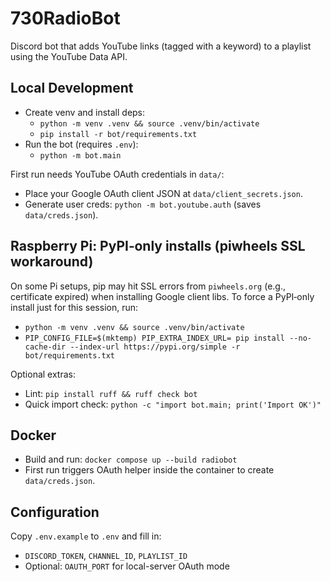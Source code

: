 # 730RadioBot

Discord bot that adds YouTube links (tagged with a keyword) to a playlist using the YouTube Data API.

## Local Development
- Create venv and install deps:
  - `python -m venv .venv && source .venv/bin/activate`
  - `pip install -r bot/requirements.txt`
- Run the bot (requires `.env`):
  - `python -m bot.main`

First run needs YouTube OAuth credentials in `data/`:
- Place your Google OAuth client JSON at `data/client_secrets.json`.
- Generate user creds: `python -m bot.youtube.auth` (saves `data/creds.json`).

## Raspberry Pi: PyPI‑only installs (piwheels SSL workaround)
On some Pi setups, pip may hit SSL errors from `piwheels.org` (e.g., certificate expired) when installing Google client libs. To force a PyPI‑only install just for this session, run:

- `python -m venv .venv && source .venv/bin/activate`
- `PIP_CONFIG_FILE=$(mktemp) PIP_EXTRA_INDEX_URL= pip install --no-cache-dir --index-url https://pypi.org/simple -r bot/requirements.txt`

Optional extras:
- Lint: `pip install ruff && ruff check bot`
- Quick import check: `python -c "import bot.main; print('Import OK')"`

## Docker
- Build and run: `docker compose up --build radiobot`
- First run triggers OAuth helper inside the container to create `data/creds.json`.

## Configuration
Copy `.env.example` to `.env` and fill in:
- `DISCORD_TOKEN`, `CHANNEL_ID`, `PLAYLIST_ID`
- Optional: `OAUTH_PORT` for local-server OAuth mode
